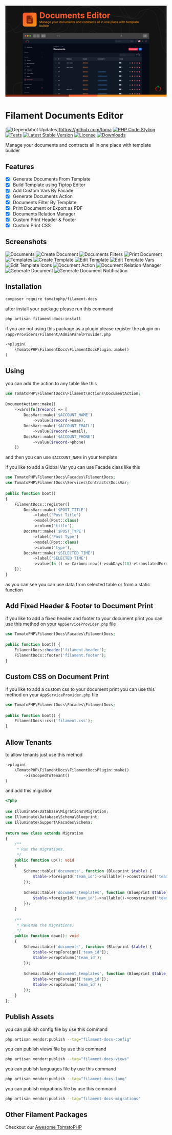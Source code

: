 ![Screenshot](https://raw.githubusercontent.com/tomatophp/filament-docs/master/arts/3x1io-tomato-docs.jpg)

# Filament Documents Editor

[![Dependabot Updates](https://github.com/tomatophp/filament-docs/actions/workflows/dependabot/dependabot-updates/badge.svg)](https://github.com/toma
[![PHP Code Styling](https://github.com/tomatophp/filament-docs/actions/workflows/fix-php-code-styling.yml/badge.svg)](https://github.com/tomatophp/filament-docs/actions/workflows/fix-php-code-styling.yml)
[![Tests](https://github.com/tomatophp/filament-docs/actions/workflows/tests.yml/badge.svg)](https://github.com/tomatophp/filament-docs/actions/workflows/tests.yml)
[![Latest Stable Version](https://poser.pugx.org/tomatophp/filament-docs/version.svg)](https://packagist.org/packages/tomatophp/filament-docs)
[![License](https://poser.pugx.org/tomatophp/filament-docs/license.svg)](https://packagist.org/packages/tomatophp/filament-docs)
[![Downloads](https://poser.pugx.org/tomatophp/filament-docs/d/total.svg)](https://packagist.org/packages/tomatophp/filament-docs)

Manage your documents and contracts all in one place with template builder

## Features

- [x] Generate Documents From Template
- [x] Build Template using Tiptop Editor
- [x] Add Custom Vars By Facade
- [x] Generate Documents Action
- [x] Documents Filter By Template
- [x] Print Document or Export as PDF
- [x] Documents Relation Manager
- [x] Custom Print Header & Footer
- [x] Custom Print CSS

## Screenshots

![Documents](https://raw.githubusercontent.com/tomatophp/filament-docs/master/arts/documents.png)
![Create Document](https://raw.githubusercontent.com/tomatophp/filament-docs/master/arts/create-document.png)
![Documents Filters](https://raw.githubusercontent.com/tomatophp/filament-docs/master/arts/documents-filters.png)
![Print Document](https://raw.githubusercontent.com/tomatophp/filament-docs/master/arts/print-document.png)
![Templates](https://raw.githubusercontent.com/tomatophp/filament-docs/master/arts/templates.png)
![Create Template](https://raw.githubusercontent.com/tomatophp/filament-docs/master/arts/create-template.png)
![Edit Template](https://raw.githubusercontent.com/tomatophp/filament-docs/master/arts/edit-template.png)
![Edit Template Vars](https://raw.githubusercontent.com/tomatophp/filament-docs/master/arts/edit-template-vars.png)
![Edit Template Icons](https://raw.githubusercontent.com/tomatophp/filament-docs/master/arts/edit-template-icon.png)
![Document Action](https://raw.githubusercontent.com/tomatophp/filament-docs/master/arts/document-action.png)
![Document Relation Manager](https://raw.githubusercontent.com/tomatophp/filament-docs/master/arts/document-relation.png)
![Generate Document](https://raw.githubusercontent.com/tomatophp/filament-docs/master/arts/generate-document.png)
![Generate Document Notification](https://raw.githubusercontent.com/tomatophp/filament-docs/master/arts/generate-notification.png)

## Installation

```bash
composer require tomatophp/filament-docs
```
after install your package please run this command

```bash
php artisan filament-docs:install
```

if you are not using this package as a plugin please register the plugin on `/app/Providers/Filament/AdminPanelProvider.php`

```php
->plugin(
    \TomatoPHP\FilamentDocs\FilamentDocsPlugin::make()
)
```

## Using

you can add the action to any table like this

```php
use TomatoPHP\FilamentDocs\Filament\Actions\DocumentAction;

DocumentAction::make()
    ->vars(fn($record) => [
        DocsVar::make('$ACCOUNT_NAME')
            ->value($record->name),
        DocsVar::make('$ACCOUNT_EMAIL')
            ->value($record->email),
        DocsVar::make('$ACCOUNT_PHONE')
            ->value($record->phone)
    ])
```

and then you can use `$ACCOUNT_NAME` in your template

if you like to add a Global Var you can use Facade class like this

```php
use TomatoPHP\FilamentDocs\Facades\FilamentDocs;
use TomatoPHP\FilamentDocs\Services\Contracts\DocsVar;

public function boot()
{
    FilamentDocs::register([
        DocsVar::make('$POST_TITLE')
            ->label('Post Title')
            ->model(Post::class)
            ->column('title'),
        DocsVar::make('$POST_TYPE')
            ->label('Post Type')
            ->model(Post::class)
            ->column('type'),
        DocsVar::make('$SELECTED_TIME')
            ->label('SELECTED TIME')
            ->value(fn () => Carbon::now()->subDays(10)->translatedFormat('D-M-Y')),
    ]);
}
```

as you can see you can use data from selected table or from a static function


## Add Fixed Header & Footer to Document Print


if you like to add a fixed header and footer to your document print you can use this method on your `AppServiceProvider.php` file

```php
use TomatoPHP\FilamentDocs\Facades\FilamentDocs;

public function boot() {
    FilamentDocs::header('filament.header');
    FilamentDocs::footer('filament.footer');
} 
```

## Custom CSS on Document Print

if you like to add a custom css to your document print you can use this method on your `AppServiceProvider.php` file

```php
use TomatoPHP\FilamentDocs\Facades\FilamentDocs;

public function boot() {
    FilamentDocs::css('filament.css');
} 
```

## Allow Tenants 

to allow tenants just use this method

```php
->plugin(
    \TomatoPHP\FilamentDocs\FilamentDocsPlugin::make()
        ->isScopedToTenant()
)
```

and add this migration 


```php
<?php

use Illuminate\Database\Migrations\Migration;
use Illuminate\Database\Schema\Blueprint;
use Illuminate\Support\Facades\Schema;

return new class extends Migration
{
    /**
     * Run the migrations.
     */
    public function up(): void
    {
        Schema::table('documents', function (Blueprint $table) {
            $table->foreignId('team_id')->nullable()->constrained('teams')->onDelete('cascade');
        });
        
        Schema::table('document_templates', function (Blueprint $table) {
            $table->foreignId('team_id')->nullable()->constrained('teams')->onDelete('cascade');
        });
    }

    /**
     * Reverse the migrations.
     */
    public function down(): void
    {
        Schema::table('documents', function (Blueprint $table) {
            $table->dropForeign(['team_id']);
            $table->dropColumn('team_id');
        });
        
        Schema::table('document_templates', function (Blueprint $table) {
            $table->dropForeign(['team_id']);
            $table->dropColumn('team_id');
        });
    }
};

```

## Publish Assets

you can publish config file by use this command

```bash
php artisan vendor:publish --tag="filament-docs-config"
```

you can publish views file by use this command

```bash
php artisan vendor:publish --tag="filament-docs-views"
```

you can publish languages file by use this command

```bash
php artisan vendor:publish --tag="filament-docs-lang"
```

you can publish migrations file by use this command

```bash
php artisan vendor:publish --tag="filament-docs-migrations"
```

## Other Filament Packages

Checkout our [Awesome TomatoPHP](https://github.com/tomatophp/awesome)
